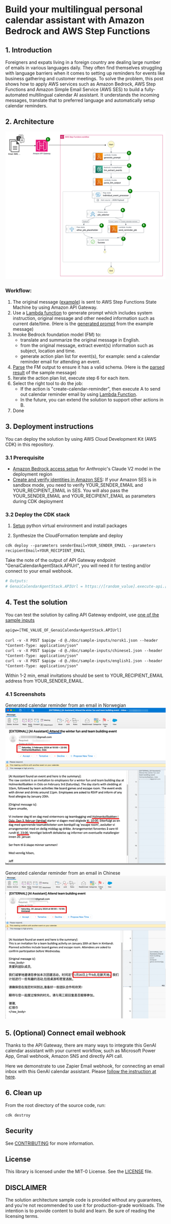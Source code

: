 
# Build your multilingual personal calendar assistant with Amazon Bedrock and AWS Step Functions

## 1. Introduction
Foreigners and expats living in a foreign country are dealing large number of emails in various languages daily. They often find themselves struggling with language barriers when it comes to setting up reminders for events like business gathering and customer meetings. To solve the problem, this post shows how to apply AWS services such as Amazon Bedrock, AWS Step Functions and Amazon Simple Email Service (AWS SES) to build a fully-automated multilingual calendar AI assistant. It understands the incoming messages, translate that to preferred language and automatically setup calendar reminders.  

## 2. Architecture
![Architecture](./doc/architecture.png)

### Workflow:
1. The original message ([example](./doc/sample-inputs/norsk1.json)) is sent to AWS Step Functions State Machine by using Amazon API Gateway. 
2. Use a [Lambda function](./src/lambda/prompt_generator/prompt_generator.py) to generate prompt which includes system instruction, original message and other needed information such as current date/time. (Here is the [generated prompt](./src/lambda/prompt_generator/generated_prompt_example.txt) from the example message)
3. Invoke Bedrock foundation model (FM) to:
    - translate and summarize the original message in English. 
    - from the original message, extract event(s) information such as subject, location and time.
    - generate action plan list for event(s), for example: send a calendar reminder email for attending an event.
4. [Parse](./src/lambda/llm_output_parser/llm_output_parser.py) the FM output to ensure it has a valid schema. (Here is the [parsed result](./src/lambda/llm_output_parser/parsed_result_example.json) of the sample message)
5. Iterate the action plan list, execute step 6 for each item.
6. Select the right tool to do the job:
    - If the action is "create-calendar-reminder", then execute A to send out calendar reminder email by using [Lambda Function](./src/lambda/send_calendar_reminder/send_calendar_reminder.py).
    - In the future, you can extend the solution to support other actions in B.
7. Done

## 3. Deployment instructions
You can deploy the solution by using AWS Cloud Development Kit (AWS CDK) in this repository.

### 3.1 Prerequisite
- [Amazon Bedrock access setup](https://docs.aws.amazon.com/bedrock/latest/userguide/model-access.html) for Anthropic's Claude V2 model in the deployment region
- [Create and verify identities in Amazon SES](https://docs.aws.amazon.com/ses/latest/dg/creating-identities.html): If your Amazon SES is in sandbox mode, you need to verify YOUR_SENDER_EMAIL and YOUR_RECIPIENT_EMAIL in SES. You will also pass the YOUR_SENDER_EMAIL and YOUR_RECIPIENT_EMAIL as parameters during CDK deployment

### 3.2 Deploy the CDK stack

1. [Setup](cdk-readme.md) python virtual environment and install packages

2. Synthesize the CloudFormation template and deploy
```
cdk deploy --parameters senderEmail=YOUR_SENDER_EMAIL --parameters recipientEmail=YOUR_RECIPIENT_EMAIL
```
Take the note of the output of API Gateway endpoint "GenaiCalendarAgentStack.APIUrl", you will need it for testing and/or connect to your email webhook.
```bash
# Outputs:
# GenaiCalendarAgentStack.APIUrl = https://[random_value].execute-api.[region].amazonaws.com/prod/
```

## 4. Test the solution 
You can test the solution by calling API Gateway endpoint, use [one of the sample inputs](./doc/sample-inputs/chinese1.json)

```
apigw=[THE_VALUE_OF_GenaiCalendarAgentStack.APIUrl]

curl -v -X POST $apigw -d @./doc/sample-inputs/norsk1.json --header "Content-Type: application/json"
curl -v -X POST $apigw -d @./doc/sample-inputs/chinese1.json --header "Content-Type: application/json"
curl -v -X POST $apigw -d @./doc/sample-inputs/english1.json --header "Content-Type: application/json"
```

Within 1-2 min, email invitations should be sent to YOUR_RECIPIENT_EMAIL address from YOUR_SENDER_EMAIL. 

### 4.1 Screenshots
Generated calendar reminder from an email in Norwegian
![Norwegian](./doc/screenshot-norsk.png)

Generated calendar reminder from an email in Chinese
![Chinese](./doc/screenshot-chinese.png)

## 5. (Optional) Connect email webhook
Thanks to the API Gateway, there are many ways to integrate this GenAI calendar assistant with your current workflow, such as Microsoft Power App, Gmail webhook, Amazon SNS and directly API call. 

Here we demonstrate to use Zapier Email webhook, for connecting an email inbox with this GenAI calendar assistant. Please [follow the instruction at here](./doc/zapier-setup/readme.md).


## 6. Clean up
From the root directory of the source code, run:
```
cdk destroy
```

## Security

See [CONTRIBUTING](CONTRIBUTING.md#security-issue-notifications) for more information.

## License

This library is licensed under the MIT-0 License. See the [LICENSE](LICENSE.md) file.

## DISCLAIMER

The solution architecture sample code is provided without any guarantees, and you're not recommended to use it for production-grade workloads. The intention is to provide content to build and learn. Be sure of reading the licensing terms.